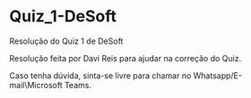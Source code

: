 # Quiz_1-DeSoft
Resolução do Quiz 1 de DeSoft

Resolução feita por Davi Reis para ajudar na correção do Quiz.

Caso tenha dúvida, sinta-se livre para chamar no Whatsapp/E-mail\Microsoft Teams.

